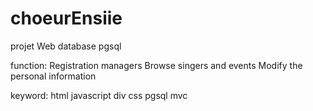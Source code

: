 # choeurEnsiie
projet Web
database pgsql

function:
Registration managers
Browse singers and events
Modify the personal information

keyword:
html javascript div css pgsql mvc 
